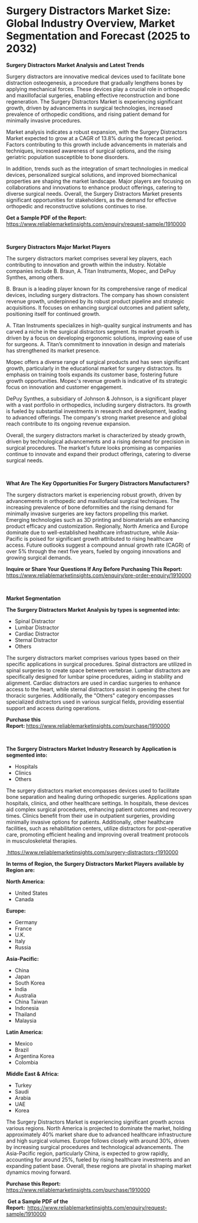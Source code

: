 <p><h1>Surgery Distractors Market Size: Global Industry Overview, Market Segmentation and Forecast (2025 to 2032)</h1></p><p><strong>Surgery Distractors Market Analysis and Latest Trends</strong></p>
<p><p>Surgery distractors are innovative medical devices used to facilitate bone distraction osteogenesis, a procedure that gradually lengthens bones by applying mechanical forces. These devices play a crucial role in orthopedic and maxillofacial surgeries, enabling effective reconstruction and bone regeneration. The Surgery Distractors Market is experiencing significant growth, driven by advancements in surgical technologies, increased prevalence of orthopedic conditions, and rising patient demand for minimally invasive procedures.</p><p>Market analysis indicates a robust expansion, with the Surgery Distractors Market expected to grow at a CAGR of 13.8% during the forecast period. Factors contributing to this growth include advancements in materials and techniques, increased awareness of surgical options, and the rising geriatric population susceptible to bone disorders. </p><p>In addition, trends such as the integration of smart technologies in medical devices, personalized surgical solutions, and improved biomechanical properties are shaping the market landscape. Major players are focusing on collaborations and innovations to enhance product offerings, catering to diverse surgical needs. Overall, the Surgery Distractors Market presents significant opportunities for stakeholders, as the demand for effective orthopedic and reconstructive solutions continues to rise.</p></p>
<p><strong>Get a Sample PDF of the Report:&nbsp;</strong> <a href="https://www.reliablemarketinsights.com/enquiry/request-sample/1910000?utm_campaign=2609&utm_medium=2&utm_source=Github&utm_content=ia&utm_term=16042025&utm_id=surgery-distractors">https://www.reliablemarketinsights.com/enquiry/request-sample/1910000</a></p>
<p>&nbsp;</p>
<p><strong>Surgery Distractors Major Market Players</strong></p>
<p><p>The surgery distractors market comprises several key players, each contributing to innovation and growth within the industry. Notable companies include B. Braun, A. Titan Instruments, Mopec, and DePuy Synthes, among others.</p><p>B. Braun is a leading player known for its comprehensive range of medical devices, including surgery distractors. The company has shown consistent revenue growth, underpinned by its robust product pipeline and strategic acquisitions. It focuses on enhancing surgical outcomes and patient safety, positioning itself for continued growth.</p><p>A. Titan Instruments specializes in high-quality surgical instruments and has carved a niche in the surgical distractors segment. Its market growth is driven by a focus on developing ergonomic solutions, improving ease of use for surgeons. A. Titan’s commitment to innovation in design and materials has strengthened its market presence.</p><p>Mopec offers a diverse range of surgical products and has seen significant growth, particularly in the educational market for surgery distractors. Its emphasis on training tools expands its customer base, fostering future growth opportunities. Mopec's revenue growth is indicative of its strategic focus on innovation and customer engagement.</p><p>DePuy Synthes, a subsidiary of Johnson & Johnson, is a significant player with a vast portfolio in orthopedics, including surgery distractors. Its growth is fueled by substantial investments in research and development, leading to advanced offerings. The company's strong market presence and global reach contribute to its ongoing revenue expansion.</p><p>Overall, the surgery distractors market is characterized by steady growth, driven by technological advancements and a rising demand for precision in surgical procedures. The market's future looks promising as companies continue to innovate and expand their product offerings, catering to diverse surgical needs.</p></p>
<p>&nbsp;</p>
<p><strong>What Are The Key Opportunities For Surgery Distractors Manufacturers?</strong></p>
<p><p>The surgery distractors market is experiencing robust growth, driven by advancements in orthopedic and maxillofacial surgical techniques. The increasing prevalence of bone deformities and the rising demand for minimally invasive surgeries are key factors propelling this market. Emerging technologies such as 3D printing and biomaterials are enhancing product efficacy and customization. Regionally, North America and Europe dominate due to well-established healthcare infrastructure, while Asia-Pacific is poised for significant growth attributed to rising healthcare access. Future outlooks suggest a compound annual growth rate (CAGR) of over 5% through the next five years, fueled by ongoing innovations and growing surgical demands.</p></p>
<p><strong>Inquire or Share Your Questions If Any Before Purchasing This Report:</strong> <a href="https://www.reliablemarketinsights.com/enquiry/pre-order-enquiry/1910000?utm_campaign=2609&utm_medium=2&utm_source=Github&utm_content=ia&utm_term=16042025&utm_id=surgery-distractors">https://www.reliablemarketinsights.com/enquiry/pre-order-enquiry/1910000</a></p>
<p>&nbsp;</p>
<p><strong>Market Segmentation</strong></p>
<p><strong>The Surgery Distractors Market Analysis by types is segmented into:</strong></p>
<p><ul><li>Spinal Distractor</li><li>Lumbar Distractor</li><li>Cardiac Distractor</li><li>Sternal Distractor</li><li>Others</li></ul></p>
<p><p>The surgery distractors market comprises various types based on their specific applications in surgical procedures. Spinal distractors are utilized in spinal surgeries to create space between vertebrae. Lumbar distractors are specifically designed for lumbar spine procedures, aiding in stability and alignment. Cardiac distractors are used in cardiac surgeries to enhance access to the heart, while sternal distractors assist in opening the chest for thoracic surgeries. Additionally, the "Others" category encompasses specialized distractors used in various surgical fields, providing essential support and access during operations.</p></p>
<p><strong>Purchase this Report:&nbsp;</strong><a href="https://www.reliablemarketinsights.com/purchase/1910000?utm_campaign=2609&utm_medium=2&utm_source=Github&utm_content=ia&utm_term=16042025&utm_id=surgery-distractors">https://www.reliablemarketinsights.com/purchase/1910000</a></p>
<p>&nbsp;</p>
<p><strong>The Surgery Distractors Market Industry Research by Application is segmented into:</strong></p>
<p><ul><li>Hospitals</li><li>Clinics</li><li>Others</li></ul></p>
<p><p>The surgery distractors market encompasses devices used to facilitate bone separation and healing during orthopedic surgeries. Applications span hospitals, clinics, and other healthcare settings. In hospitals, these devices aid complex surgical procedures, enhancing patient outcomes and recovery times. Clinics benefit from their use in outpatient surgeries, providing minimally invasive options for patients. Additionally, other healthcare facilities, such as rehabilitation centers, utilize distractors for post-operative care, promoting efficient healing and improving overall treatment protocols in musculoskeletal therapies.</p></p>
<p><a href="https://www.reliablemarketinsights.com/surgery-distractors-r1910000?utm_campaign=2609&utm_medium=2&utm_source=Github&utm_content=ia&utm_term=16042025&utm_id=surgery-distractors">&nbsp;https://www.reliablemarketinsights.com/surgery-distractors-r1910000</a></p>
<p><strong>In terms of Region, the Surgery Distractors Market Players available by Region are:</strong></p>
<p>
    <p> <strong> North America: </strong>
        <ul>
            <li>United States</li>
            <li>Canada</li>
        </ul>
        </p> 
    <p> <strong> Europe: </strong>
        <ul>
            <li>Germany</li>
            <li>France</li>
            <li>U.K.</li>
            <li>Italy</li>
            <li>Russia</li>
        </ul>
        </p> 
    <p> <strong> Asia-Pacific: </strong>
        <ul>
            <li>China</li>
            <li>Japan</li>
            <li>South Korea</li>
            <li>India</li>
            <li>Australia</li>
            <li>China Taiwan</li>
            <li>Indonesia</li>
            <li>Thailand</li>
            <li>Malaysia</li>
        </ul>
        </p> 
    <p> <strong> Latin America: </strong>
        <ul>
            <li>Mexico</li>
            <li>Brazil</li>
            <li>Argentina Korea</li>
            <li>Colombia</li>
        </ul>
        </p> 
    <p> <strong> Middle East & Africa: </strong>
        <ul>
            <li>Turkey</li>
            <li>Saudi</li>
            <li>Arabia</li>
            <li>UAE</li>
            <li>Korea</li>
        </ul>
    </p>
    </p>
<p><p>The Surgery Distractors Market is experiencing significant growth across various regions. North America is projected to dominate the market, holding approximately 40% market share due to advanced healthcare infrastructure and high surgical volumes. Europe follows closely with around 30%, driven by increasing surgical procedures and technological advancements. The Asia-Pacific region, particularly China, is expected to grow rapidly, accounting for around 25%, fueled by rising healthcare investments and an expanding patient base. Overall, these regions are pivotal in shaping market dynamics moving forward.</p></p>
<p><strong>Purchase this Report: </strong><a href="https://www.reliablemarketinsights.com/purchase/1910000?utm_campaign=2609&utm_medium=2&utm_source=Github&utm_content=ia&utm_term=16042025&utm_id=surgery-distractors">https://www.reliablemarketinsights.com/purchase/1910000</a></p>
<p>&nbsp;<strong>Get a Sample PDF of the Report:&nbsp;&nbsp;</strong><a href="https://www.reliablemarketinsights.com/enquiry/request-sample/1910000?utm_campaign=2609&utm_medium=2&utm_source=Github&utm_content=ia&utm_term=16042025&utm_id=surgery-distractors">https://www.reliablemarketinsights.com/enquiry/request-sample/1910000</a></p>
<p><strong></strong></p>
<p><p></p><p></p><p></p></p>